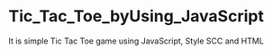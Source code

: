 # Tic_Tac_Toe_byUsing_JavaScript
It is simple Tic Tac Toe game using JavaScript, Style SCC and HTML
